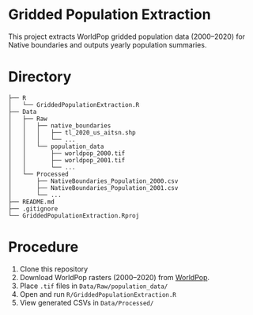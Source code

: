 # Gridded Population Extraction
This project extracts WorldPop gridded population data (2000–2020) for Native boundaries and outputs yearly population summaries.

# Directory
```
├── R
│   └── GriddedPopulationExtraction.R
├── Data
│   ├── Raw
│   │   ├── native_boundaries
│   │   │   ├── tl_2020_us_aitsn.shp
│   │   │   └── ...
│   │   └── population_data
│   │       ├── worldpop_2000.tif
│   │       ├── worldpop_2001.tif
│   │       └── ...
│   └── Processed
│       ├── NativeBoundaries_Population_2000.csv
│       ├── NativeBoundaries_Population_2001.csv
│       └── ...
├── README.md
├── .gitignore
└── GriddedPopulationExtraction.Rproj
```

# Procedure

1. Clone this repository
2. Download WorldPop rasters (2000–2020) from [WorldPop](https://hub.worldpop.org/geodata/listing?id=29).
3. Place `.tif` files in `Data/Raw/population_data/`
4. Open and run `R/GriddedPopulationExtraction.R`
5. View generated CSVs in `Data/Processed/`
